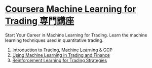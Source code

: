 # [Coursera Machine Learning for Trading 専門講座](https://www.coursera.org/specializations/machine-learning-trading?)

Start Your Career in Machine Learning for Trading. Learn the machine learning techniques used in quantitative trading.

1) [Introduction to Trading, Machine Learning & GCP](https://www.coursera.org/learn/introduction-trading-machine-learning-gcp?specialization=machine-learning-trading)
2) [Using Machine Learning in Trading and Finance](https://www.coursera.org/learn/machine-learning-trading-finance)
3) [Reinforcement Learning for Trading Strategies](https://www.coursera.org/learn/trading-strategies-reinforcement-learning?specialization=machine-learning-trading)


